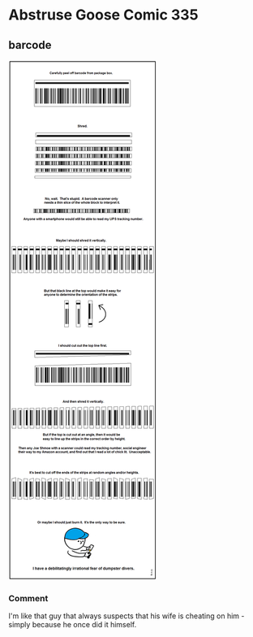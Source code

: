 # Abstruse Goose Comic 335
## barcode

![image](comics/kill_it_with_fire.png)
### Comment
I'm like that guy that always suspects that his wife is cheating on him - simply because he once did it himself.
